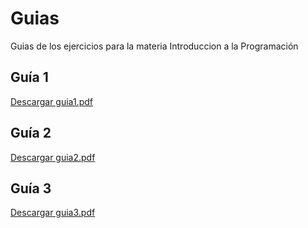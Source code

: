 # Guias
Guias de los ejercicios para la materia Introduccion a la Programación
## Guía 1
[Descargar guia1.pdf](https://github.com/VaninaBlas/Guias/raw/main/guia1/guia1-v1.pdf)

## Guía 2
[Descargar guia2.pdf](https://github.com/VaninaBlas/Guias/raw/main/guia2/guia2.pdf)

## Guía 3
[Descargar guia3.pdf](https://github.com/VaninaBlas/Guias/raw/main/guia3/guia3.pdf)
